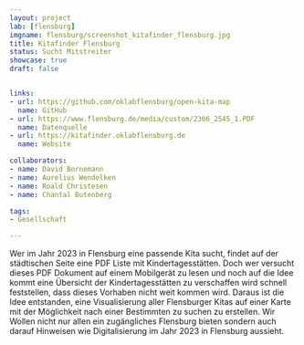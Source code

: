 ```yaml
---
layout: project
lab: [flensburg]
imgname: flensburg/screenshot_kitafinder_flensburg.jpg
title: Kitafinder Flensburg
status: Sucht Mitstreiter
showcase: true
draft: false


links:
- url: https://github.com/oklabflensburg/open-kita-map
  name: GitHub
- url: https://www.flensburg.de/media/custom/2306_2545_1.PDF
  name: Datenquelle
- url: https://kitafinder.oklabflensburg.de
  name: Website

collaborators:
- name: David Bornemann
- name: Aurelius Wendelken
- name: Roald Christesen
- name: Chantal Butenberg

tags:
- Gesellschaft

---
```


Wer im Jahr 2023 in Flensburg eine passende Kita sucht, findet auf der städtischen Seite eine PDF Liste mit Kindertagesstätten. Doch wer versucht dieses PDF Dokument auf einem Mobilgerät zu lesen und noch auf die Idee kommt eine Übersicht der Kindertagesstätten zu verschaffen wird schnell feststellen, dass dieses Vorhaben nicht weit kommen wird. Daraus ist die Idee entstanden, eine Visualisierung aller Flensburger Kitas auf einer Karte mit der Möglichkeit nach einer Bestimmten zu suchen zu erstellen. Wir Wollen nicht nur allen ein zugängliches Flensburg bieten sondern auch darauf Hinweisen wie Digitalisierung im Jahr 2023 in Flensburg aussieht.
